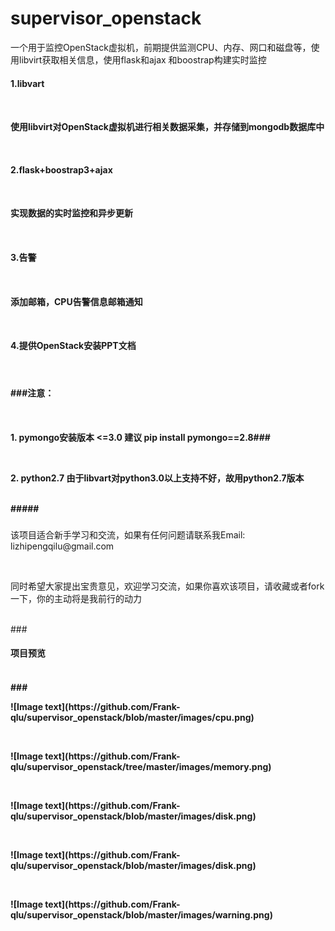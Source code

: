 # supervisor_openstack
一个用于监控OpenStack虚拟机，前期提供监测CPU、内存、网口和磁盘等，使用libvirt获取相关信息，使用flask和ajax 和boostrap构建实时监控
####
####
<h4>1.libvart<h4></br>
    <p>使用libvirt对OpenStack虚拟机进行相关数据采集，并存储到mongodb数据库中</p></br>
<h4>2.flask+boostrap3+ajax<h4></br>
     <p>实现数据的实时监控和异步更新</p></br>
<h4>3.告警<h4></br>
<p>添加邮箱，CPU告警信息邮箱通知</p></br>
<h4>4.提供OpenStack安装PPT文档<h4></br>


<h4>###注意：<h4></br>
<p>1. pymongo安装版本 <=3.0 建议 pip install pymongo==2.8###</p></br>
         <p>2. python2.7 由于libvart对python3.0以上支持不好，故用python2.7版本</p></br>
#####

###

       
###
<p>该项目适合新手学习和交流，如果有任何问题请联系我Email: lizhipengqilu@gmail.com</p></br>
<p>同时希望大家提出宝贵意见，欢迎学习交流，如果你喜欢该项目，请收藏或者fork一下，你的主动将是我前行的动力</p></br>
###
<h4>项目预览<h4></br>
###
<p>![Image text](https://github.com/Frank-qlu/supervisor_openstack/blob/master/images/cpu.png)</p></br>
<p>![Image text](https://github.com/Frank-qlu/supervisor_openstack/tree/master/images/memory.png)</p></br>
<p>![Image text](https://github.com/Frank-qlu/supervisor_openstack/blob/master/images/disk.png)</p></br>
<p>![Image text](https://github.com/Frank-qlu/supervisor_openstack/blob/master/images/disk.png)</p></br>
<p>![Image text](https://github.com/Frank-qlu/supervisor_openstack/blob/master/images/warning.png)</p></br>
